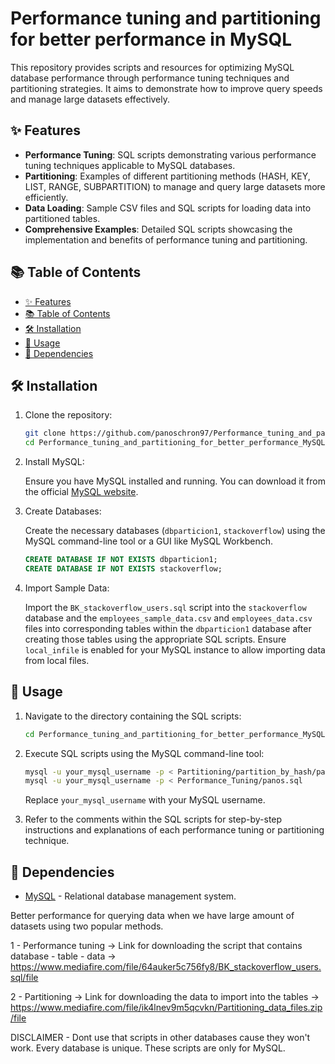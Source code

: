 # Performance tuning and partitioning for better performance in MySQL

This repository provides scripts and resources for optimizing MySQL database performance through performance tuning techniques and partitioning strategies. It aims to demonstrate how to improve query speeds and manage large datasets effectively.

## ✨ Features

-   **Performance Tuning**: SQL scripts demonstrating various performance tuning techniques applicable to MySQL databases.
-   **Partitioning**: Examples of different partitioning methods (HASH, KEY, LIST, RANGE, SUBPARTITION) to manage and query large datasets more efficiently.
-   **Data Loading**: Sample CSV files and SQL scripts for loading data into partitioned tables.
-   **Comprehensive Examples**: Detailed SQL scripts showcasing the implementation and benefits of performance tuning and partitioning.

## 📚 Table of Contents

-   [✨ Features](#-features)
-   [📚 Table of Contents](#-table-of-contents)
-   [🛠️ Installation](#️-installation)
-   [🚀 Usage](#-usage)
-   [🧰 Dependencies](#-dependencies)

## 🛠️ Installation

1.  Clone the repository:

    ```bash
    git clone https://github.com/panoschron97/Performance_tuning_and_partitioning_for_better_performance_MySQL.git
    cd Performance_tuning_and_partitioning_for_better_performance_MySQL
    ```

2.  Install MySQL:

    Ensure you have MySQL installed and running. You can download it from the official [MySQL website](https://www.mysql.com/downloads/).

3.  Create Databases:

    Create the necessary databases (`dbparticion1`, `stackoverflow`) using the MySQL command-line tool or a GUI like MySQL Workbench.

    ```sql
    CREATE DATABASE IF NOT EXISTS dbparticion1;
    CREATE DATABASE IF NOT EXISTS stackoverflow;
    ```

4.  Import Sample Data:

    Import the `BK_stackoverflow_users.sql` script into the `stackoverflow` database and the `employees_sample_data.csv` and `employees_data.csv` files into corresponding tables within the `dbparticion1` database after creating those tables using the appropriate SQL scripts. Ensure `local_infile` is enabled for your MySQL instance to allow importing data from local files.

## 🚀 Usage

1.  Navigate to the directory containing the SQL scripts:

    ```bash
    cd Performance_tuning_and_partitioning_for_better_performance_MySQL
    ```

2.  Execute SQL scripts using the MySQL command-line tool:

    ```bash
    mysql -u your_mysql_username -p < Partitioning/partition_by_hash/panos.sql
    mysql -u your_mysql_username -p < Performance_Tuning/panos.sql
    ```

    Replace `your_mysql_username` with your MySQL username.

3.  Refer to the comments within the SQL scripts for step-by-step instructions and explanations of each performance tuning or partitioning technique.

## 🧰 Dependencies

-   [MySQL](https://www.mysql.com/) - Relational database management system.

Better performance for querying data when we have large amount of datasets using two popular methods.

1 - Performance tuning -> Link for downloading the script that contains database - table - data -> https://www.mediafire.com/file/64auker5c756fy8/BK_stackoverflow_users.sql/file

2 - Partitioning -> Link for downloading the data to import into the tables -> https://www.mediafire.com/file/ik4lnev9m5qcvkn/Partitioning_data_files.zip/file

DISCLAIMER - Dont use that scripts in other databases cause they won't work. Every database is unique. These scripts are only for MySQL.
